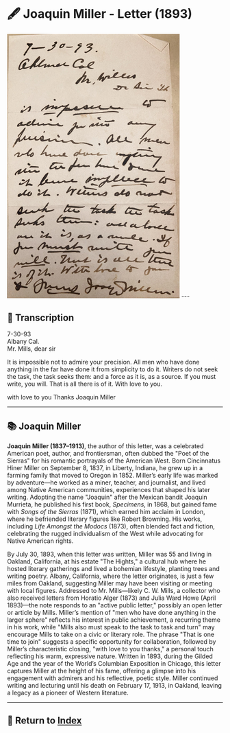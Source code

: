 # 🖋️ Joaquin Miller - Letter (1893)

<img src="assets/Miller_Letter.jpg" alt="Miller Letter" style="max-width: 80%; height: auto;"/>
---

## 📜 Transcription

7-30-93  
Albany Cal.  
Mr. Mills, dear sir  

It is impossible not to admire your precision. All men who have done anything in the far have done it from simplicity to do it. Writers do not seek the task, the task seeks them: and a force as it is, as a source. If you must write, you will. That is all there is of it. With love to you.

with love to you
Thanks Joaquin Miller

---

## 📚 Joaquin Miller

**Joaquin Miller (1837–1913)**, the author of this letter, was a celebrated American poet, author, and frontiersman, often dubbed the "Poet of the Sierras" for his romantic portrayals of the American West. Born Cincinnatus Hiner Miller on September 8, 1837, in Liberty, Indiana, he grew up in a farming family that moved to Oregon in 1852. Miller’s early life was marked by adventure—he worked as a miner, teacher, and journalist, and lived among Native American communities, experiences that shaped his later writing. Adopting the name "Joaquin" after the Mexican bandit Joaquin Murrieta, he published his first book, *Specimens*, in 1868, but gained fame with *Songs of the Sierras* (1871), which earned him acclaim in London, where he befriended literary figures like Robert Browning. His works, including *Life Amongst the Modocs* (1873), often blended fact and fiction, celebrating the rugged individualism of the West while advocating for Native American rights.

By July 30, 1893, when this letter was written, Miller was 55 and living in Oakland, California, at his estate "The Hights," a cultural hub where he hosted literary gatherings and lived a bohemian lifestyle, planting trees and writing poetry. Albany, California, where the letter originates, is just a few miles from Oakland, suggesting Miller may have been visiting or meeting with local figures. Addressed to Mr. Mills—likely C. W. Mills, a collector who also received letters from Horatio Alger (1873) and Julia Ward Howe (April 1893)—the note responds to an "active public letter," possibly an open letter or article by Mills. Miller’s mention of "men who have done anything in the larger sphere" reflects his interest in public achievement, a recurring theme in his work, while "Mills also must speak to the task to task and turn" may encourage Mills to take on a civic or literary role. The phrase "That is one time to join" suggests a specific opportunity for collaboration, followed by Miller’s characteristic closing, "with love to you thanks," a personal touch reflecting his warm, expressive nature. Written in 1893, during the Gilded Age and the year of the World’s Columbian Exposition in Chicago, this letter captures Miller at the height of his fame, offering a glimpse into his engagement with admirers and his reflective, poetic style. Miller continued writing and lecturing until his death on February 17, 1913, in Oakland, leaving a legacy as a pioneer of Western literature.

---

## 🔗 Return to [Index](index.md)